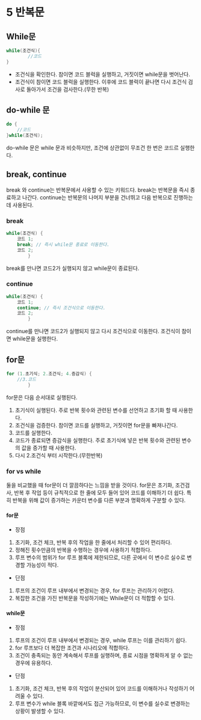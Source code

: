 # 5 반복문

## While문
```java
while(조건식){
        //코드
}
```
- 조건식을 확인한다. 참이면 코드 블럭을 실행하고, 거짓이면 while문을 벗어난다.
- 조건식이 참이면 코드 블럭을 실행한다. 이후에 코드 블럭이 끝나면 다시 조건식 검사로 돌아가서 조건을 검사한다.(무한 반복)

## do-while 문
```java
do { 
    //코드
}while(조건식);
```
do-while 문은 while 문과 비슷하지만, 조건에 상관없이 무조건 한 번은 코드르 실행한다.

## break, continue
break 와 continue는 반복문에서 사용할 수 있는 키워드다.
break는 반복문을 즉시 종료하고 나간다. continue는 반복문의 나머지 부분을 건너뛰고 다음 반복으로 진행하는데 사용된다.

### break
```java
while(조건식) {
    코드 1;
    break; // 즉시 while문 종료로 이동한다.
    코드 2;
        }
```
break를 만나면 코드2가 실행되지 않고 while문이 종료된다.

### continue
```java
while(조건식) {
    코드 1;
    continue; // 즉시 조건식으로 이동한다.
    코드 2;
        }
```
continue를 만나면 코드2가 실행되지 않고 다시 조건식으로 이동한다. 조건식이 참이면 while문을 실행한다.

## for문

```java
for (1.초기식; 2.조건식; 4.증감식) {
    //3.코드
        }
```
for문은 다음 순서대로 실행된다.
1) 초기식이 실행된다. 주로 반복 횟수와 관련된 변수를 선언하고 초기화 할 때 사용한다.
2) 조건식을 검증한다. 참이면 코드를 실행하고, 거짓이면 for문을 빠져나간다.
3) 코드를 실행한다.
4) 코드가 종료되면 증감식을 실행한다. 주로 초기식에 넣은 반복 횟수와 관련된 변수의 값을 증가할 때 사용한다.
5) 다시 2.조건식 부터 시작한다.(무한반복)

### for vs while
둘을 비교했을 때 for문이 더 깔끔하다는 느낌을 받을 것이다. for문은 초기화, 조건검사, 반복 후 작업 등이 규칙적으로 한 줄에 모두 들어 있어 코드를 이해하기 더 쉽다. 특히 반복을 위해 값이 증가하는 카운터 변수를 다른 부분과 명확하게 구분할 수 있다.

#### for문
* 장점 
1) 초기화, 조건 체크, 반복 후의 작업을 한 줄에서 처리할 수 있어 편리하다.
2) 정해진 횟수만큼의 반복을 수행하는 경우에 사용하기 적합하다.
3) 루프 변수의 범위가 for 루프 블록에 제한되므로, 다른 곳에서 이 변수르 실수로 변경할 가능성이 적다.

* 단점
1) 루프의 조건이 루프 내부에서 변경되는 경우, for 루프는 관리하기 어렵다.
2) 복잡한 조건을 가진 반복문을 작성하기에는 While문이 더 적합할 수 있다.

#### while문
* 장점
1) 루프의 조건이 루프 내부에서 변경되는 경우, while 루프는 이를 관리하기 쉽다.
2) for 루프보다 더 복잡한 조건과 시나리오에 적합하다.
3) 조건이 충족되는 동안 계속해서 루프를 실행하며, 종료 시점을 명확하게 알 수 없는 경우에 유용하다.

* 단점
1) 초기화, 조건 체크, 반복 후의 작업이 분산되어 있어 코드를 이해하거나 작성하기 어려울 수 있다.
2) 루프 변수가 while 블록 바깥에서도 접근 가능하므로, 이 변수를 실수로 변경하는 상황이 발생할 수 있다.

